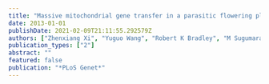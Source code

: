 ```yaml
---
title: "Massive mitochondrial gene transfer in a parasitic flowering plant clade"
date: 2013-01-01
publishDate: 2021-02-09T21:11:55.292579Z
authors: ["Zhenxiang Xi", "Yuguo Wang", "Robert K Bradley", "M Sugumaran", "Christopher J Marx", "Joshua S Rest", "Charles C Davis"]
publication_types: ["2"]
abstract: ""
featured: false
publication: "*PLoS Genet*"
---
```


